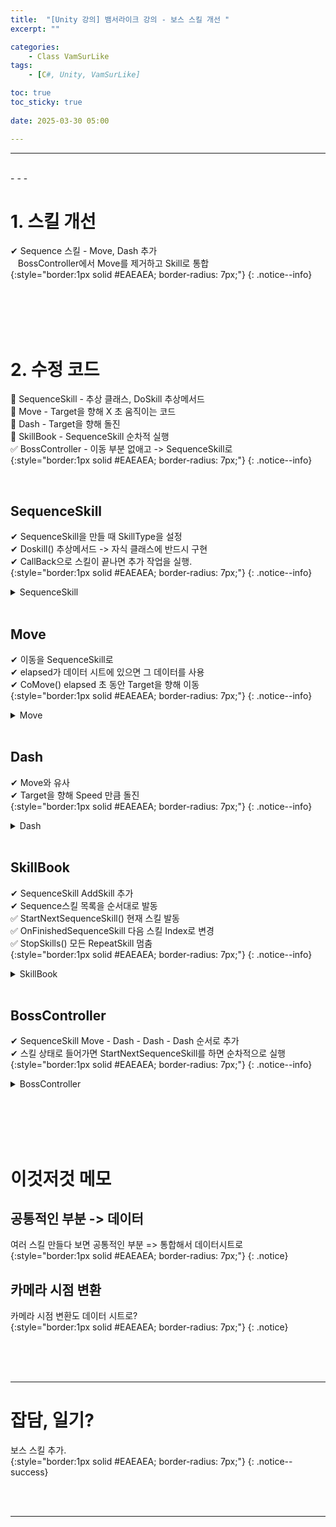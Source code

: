 ```yaml
---
title:  "[Unity 강의] 뱀서라이크 강의 - 보스 스킬 개선 "
excerpt: ""

categories:
    - Class VamSurLike
tags:
    - [C#, Unity, VamSurLike]

toc: true
toc_sticky: true
 
date: 2025-03-30 05:00

---
```

- - -


<br>
- - - 

<!--&nbsp;🔹 ✔ ✅  -->


# 1. 스킬 개선
✔ Sequence 스킬 - Move, Dash 추가  
&nbsp;&nbsp; BossController에서 Move를 제거하고 Skill로 통합   
{:style="border:1px solid #EAEAEA; border-radius: 7px;"}
{: .notice--info}  

<br><br><br><br>

# 2. 수정 코드
🔹 SequenceSkill - 추상 클래스, DoSkill 추상메서드  
🔹 Move - Target을 향해 X 초 움직이는 코드  
🔹 Dash - Target을 향해 돌진  
🔹 SkillBook - SequenceSkill 순차적 실행  
✅ BossController - 이동 부분 없애고 -> SequenceSkill로  
{:style="border:1px solid #EAEAEA; border-radius: 7px;"}
{: .notice--info}

<br>

## SequenceSkill
✔ SequenceSkill을 만들 때 SkillType을 설정  
✔ Doskill() 추상메서드 -> 자식 클래스에 반드시 구현  
✔ CallBack으로 스킬이 끝나면 추가 작업을 실행.  
{:style="border:1px solid #EAEAEA; border-radius: 7px;"}
{: .notice--info} 
<details>
<summary>SequenceSkill</summary>
<div class="notice--primary" markdown="1"> 

```c# 
public abstract class SequenceSkill : SkillBase
{
    public SequenceSkill() : base(SkillType.Sequence) { } 
    public abstract void DoSkill(Action callback = null); 
}
```
</div>
</details>

<br>

## Move
✔ 이동을 SequenceSkill로  
✔ elapsed가 데이터 시트에 있으면 그 데이터를 사용  
✔ CoMove() elapsed 초 동안 Target을 향해 이동  
{:style="border:1px solid #EAEAEA; border-radius: 7px;"}
{: .notice--info} 
<details>
<summary>Move</summary>
<div class="notice--primary" markdown="1"> 

```c# 
public class Move : SequenceSkill
{
    Rigidbody2D _rb;
    Coroutine _coroutine;

    public override void DoSkill(Action callback = null)
    {
        if (_coroutine != null)
            StopCoroutine(_coroutine);

        _coroutine = StartCoroutine(CoMove(callback));

    }

    float Speed { get; } = 2.0f;
    string AnimationName { get; } = "Moving";

    IEnumerator CoMove(Action callback = null)
    {
        _rb = GetComponent<Rigidbody2D>();
        GetComponent<Animator>().Play(AnimationName);
        float elapsed = 0; // Move 시간

        while (true)
        {
            elapsed += Time.deltaTime;
            if (elapsed > 3.0f)
                break;

            Vector3 dir = ((Vector2)Managers.Game.Player.transform.position - _rb.position).normalized;
            Vector2 targetPosition = Managers.Game.Player.transform.position + dir * UnityEngine.Random.Range(1, 4);

            if (Vector3.Distance(_rb.position, targetPosition) <= 0.2f)
                continue;
                
            
            Vector2 dirvec = (targetPosition - _rb.position).normalized;
            Vector2 nextVec = dirvec * Speed * Time.fixedDeltaTime;
            _rb.MovePosition(_rb.position + nextVec);

            yield return null;
        }

        callback?.Invoke();
    }
}
```
</div>
</details>

<br>

## Dash
✔ Move와 유사    
✔ Target을 향해 Speed 만큼 돌진    
{:style="border:1px solid #EAEAEA; border-radius: 7px;"}
{: .notice--info} 
<details>
<summary>Dash</summary>
<div class="notice--primary" markdown="1"> 

```c# 
public class Dash : SequenceSkill
{
    Rigidbody2D _rb;
    Coroutine _coroutine;

    public override void DoSkill(Action callback = null)
    {
        if (_coroutine != null)
            StopCoroutine(_coroutine);

        _coroutine = StartCoroutine(CoDash(callback));
        
    }

    float WaitTime { get; } = 1.0f;
    float Speed { get; } = 10.0f;
    string AnimationName { get; } = "Charge";

    IEnumerator CoDash(Action callback = null) 
    {
        _rb = GetComponent<Rigidbody2D>();

        yield return new WaitForSeconds(WaitTime);

        GetComponent<Animator>().Play(AnimationName);

        Vector3 dir = ((Vector2)Managers.Game.Player.transform.position - _rb.position).normalized;
        Vector2 targetPosition = Managers.Game.Player.transform.position + dir * UnityEngine.Random.Range(1, 5);


        while (Vector3.Distance(_rb.position, targetPosition) > 0.2f)
        {
            Vector2 dirvec = (targetPosition - _rb.position).normalized;
            Vector2 nextVec = dirvec * Speed * Time.fixedDeltaTime;
            _rb.MovePosition(_rb.position + nextVec);

            yield return null;
        }

        callback?.Invoke();
    }
}
```
</div>
</details>

<br>

## SkillBook
✔ SequenceSkill AddSkill 추가  
✔ Sequence스킬 목록을 순서대로 발동  
✅ StartNextSequenceSkill() 현재 스킬 발동  
✅ OnFinishedSequenceSkill  다음 스킬 Index로 변경  
✅ StopSkills() 모든 RepeatSkill 멈춤  
{:style="border:1px solid #EAEAEA; border-radius: 7px;"}
{: .notice--info} 
<details>
<summary>SkillBook</summary>
<div class="notice--primary" markdown="1"> 

```c# 
public class SkillBook : MonoBehaviour
{
    // 스킬 매니저.
    public List<SkillBase> Skills { get; } = new List<SkillBase>();
    public List<SkillBase> RepeatedSkills { get; } = new List<SkillBase>();
    public List<SequenceSkill> SequenceSkills { get; } = new List<SequenceSkill>();

    public T AddSkill<T>(Vector3 position, Transform parent = null) where T : SkillBase 
    {
        System.Type type = typeof(T);

        else if (type.IsSubclassOf(typeof(SequenceSkill)))
        {
            var skill = gameObject.GetOrAddComponent<T>();
            Skills.Add(skill);
            SequenceSkills.Add(skill as SequenceSkill);

            return skill as T;
        }

        return null;
    }

    int _sequenceIndex = 0;
    //✅ StartNextSequenceSkill() 현재 스킬 발동  
    public void StartNextSequenceSkill() 
    {
        if (_stopped)
            return;
        if (SequenceSkills.Count == 0)
            return;

        SequenceSkills[_sequenceIndex].DoSkill(OnFinishedSequenceSkill);
    }
    //✅ OnFinishedSequenceSkill  다음스킬Index로 변경  

    void OnFinishedSequenceSkill() 
    {
        _sequenceIndex = (_sequenceIndex + 1) % SequenceSkills.Count;
        StartNextSequenceSkill();
    }


    bool _stopped = false;
    //✅ StopSkills() 모든 RepeatSkill 멈춤  
    public void StopSkills() 
    {
        _stopped = true;

        foreach (var skill in RepeatedSkills)
        {
            skill.StopAllCoroutines();
        }
    }
}
```
</div>
</details>

<br>

## BossController
✔ SequenceSkill Move - Dash - Dash - Dash 순서로 추가  
✔ 스킬 상태로 들어가면 StartNextSequenceSkill를 하면 순차적으로 실행  
{:style="border:1px solid #EAEAEA; border-radius: 7px;"}
{: .notice--info} 
<details>
<summary>BossController</summary>
<div class="notice--primary" markdown="1"> 

```c# 
public class BossController : MonsterController
{
    public override bool Init()
    {
        base.Init();

        _animator = GetComponent<Animator>();
        //CreatureState = CreatureState.Moving;
        Hp = 1000000;

        CreatureState = CreatureState.Skill;

        Skills.AddSkill<Move>(transform.position);
        Skills.AddSkill<Dash>(transform.position);
        Skills.AddSkill<Dash>(transform.position);
        Skills.AddSkill<Dash>(transform.position);
        //Skills.StartNextSequenceSkill();

        return true;
    }
}
```
</div>
</details>


<br><br><br><br>

# 이것저것 메모

## 공통적인 부분 -> 데이터  
여러 스킬 만들다 보면 공통적인 부분 => 통합해서 데이터시트로  
{:style="border:1px solid #EAEAEA; border-radius: 7px;"}
{: .notice} 

## 카메라 시점 변환 
카메라 시점 변환도 데이터 시트로?  
{:style="border:1px solid #EAEAEA; border-radius: 7px;"}
{: .notice} 

<br><br><br>
- - - 

# 잡담, 일기?
보스 스킬 추가.  
{:style="border:1px solid #EAEAEA; border-radius: 7px;"}
{: .notice--success}  


<br><br>
- - -